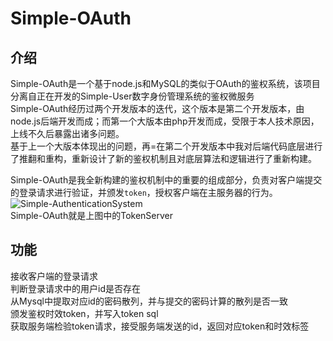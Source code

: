 # Simple-OAuth
## 介绍
Simple-OAuth是一个基于node.js和MySQL的类似于OAuth的鉴权系统，该项目分离自正在开发的Simple-User数字身份管理系统的鉴权微服务  
Simple-OAuth经历过两个开发版本的迭代，这个版本是第二个开发版本，由node.js后端开发而成；而第一个大版本由php开发而成，受限于本人技术原因，上线不久后暴露出诸多问题。  
基于上一个大版本体现出的问题，再=在第二个开发版本中我对后端代码底层进行了推翻和重构，重新设计了新的鉴权机制且对底层算法和逻辑进行了重新构建。  

Simple-OAuth是我全新构建的鉴权机制中的重要的组成部分，负责对客户端提交的登录请求进行验证，并颁发`token`，授权客户端在主服务器的行为。  
![Simple-AuthenticationSystem](https://user-images.githubusercontent.com/63186671/168552994-188ef964-f60d-49ab-9212-68ecfc8be575.svg)  
Simple-OAuth就是上图中的TokenServer

## 功能
接收客户端的登录请求  
判断登录请求中的用户id是否存在  
从Mysql中提取对应id的密码散列，并与提交的密码计算的散列是否一致  
颁发鉴权时效token，并写入token sql  
获取服务端检验token请求，接受服务端发送的id，返回对应token和时效标签  
